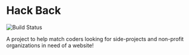 # Hack Back

![Build Status](https://codeship.com/projects/4e0f1e90-10e3-0135-9e6a-16033dbb1ea1/status?branch=master)

A project to help match coders looking for side-projects and non-profit organizations
in need of a website!
